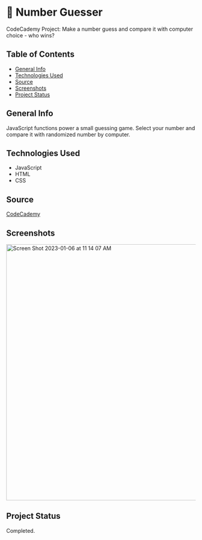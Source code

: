 # :1234: Number Guesser #
CodeCademy Project: Make a number guess and compare it with computer choice - who wins?

## Table of Contents ##
* [General Info](#General-Info)
* [Technologies Used](#Technologies-Used)
* [Source](#Source)
* [Screenshots](#Screenshots)
* [Project Status](#Project-Status)

## General Info ##
JavaScript functions power a small guessing game. Select your number and compare it with randomized number by computer.

## Technologies Used ##
* JavaScript
* HTML
* CSS

## Source ##
[CodeCademy](http://www.codecademy.com) 

## Screenshots ##
<img width="680" alt="Screen Shot 2023-01-06 at 11 14 07 AM" src="https://user-images.githubusercontent.com/59709289/211083280-308381b9-185f-4a52-acaf-36a6ed0824ad.png">

## Project Status ##
Completed.

